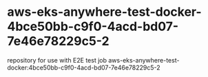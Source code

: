 # aws-eks-anywhere-test-docker-4bce50bb-c9f0-4acd-bd07-7e46e78229c5-2
repository for use with E2E test job aws-eks-anywhere-test-docker:4bce50bb-c9f0-4acd-bd07-7e46e78229c5-2
